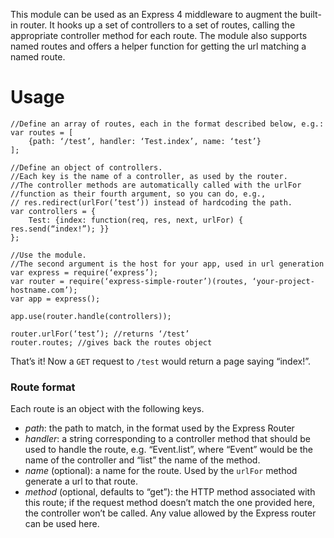 This module can be used as an Express 4 middleware to augment the built-in router. It hooks up a set of controllers to a set of routes, calling the appropriate controller method for each route. The module also supports named routes and offers a helper function for getting the url matching a named route.

# Usage
```
//Define an array of routes, each in the format described below, e.g.:
var routes = [
	{path: ‘/test’, handler: ‘Test.index’, name: ‘test’}
]; 

//Define an object of controllers. 
//Each key is the name of a controller, as used by the router.
//The controller methods are automatically called with the urlFor
//function as their fourth argument, so you can do, e.g.,
// res.redirect(urlFor(’test’)) instead of hardcoding the path.
var controllers = {
	Test: {index: function(req, res, next, urlFor) { res.send(“index!”); }}
}; 

//Use the module.
//The second argument is the host for your app, used in url generation
var express = require(‘express’);
var router = require(‘express-simple-router’)(routes, ‘your-project-hostname.com’);
var app = express();

app.use(router.handle(controllers));

router.urlFor(‘test’); //returns ‘/test’
router.routes; //gives back the routes object
```
That’s it! Now a `GET` request to `/test` would return a page saying “index!”.

### Route format
Each route is an object with the following keys.

- _path_: the path to match, in the format used by the Express Router
- _handler_: a string corresponding to a controller method that should be used to handle the route, e.g. “Event.list”, where “Event” would be the name of the controller and “list” the name of the method.
- _name_ (optional): a name for the route. Used by the ``urlFor`` method generate a url to that route.
- _method_ (optional, defaults to “get”): the HTTP method associated with this route; if the request method doesn’t match the one provided here, the controller won’t be called. Any value allowed by the Express router can be used here.